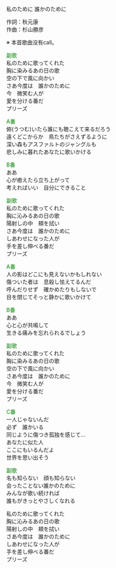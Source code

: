 私のために 誰かのために  
  
作詞：秋元康  
作曲：杉山勝彦  
  
※ 本首歌曲没有call。   
  
<font color=green>副歌</font>  
私のために歌ってくれた  
胸に染みるあの日の歌  
空の下で風に向かい  
さあ今度は　誰かのために  
今　微笑む人が  
愛を分ける番だ  
プリーズ  
  
<font color=green>A番</font>  
俯(うつむ)いたら誰にも聴こえて来るだろう  
遠くどこからか　鳥たちがさえずるように  
深い森もアスファルトのジャングルも  
悲しみに暮れたあなたに歌いかける  
  
<font color=green>B番</font>  
ああ  
心が癒えたら立ち上がって  
考えればいい　自分にできること  
  
<font color=green>副歌</font>  
私のために歌ってくれた  
胸に沁みるあの日の歌  
陽射しの中　頬を拭い  
さあ今度は　誰かのために  
しあわせになった人が  
手を差し伸べる番だ  
プリーズ  
  
<font color=green>A番</font>  
人の影はどこにも見えないかもしれない  
傷ついた者は　息殺し怯えてるんだ  
呼んだりせず　確かめたりもしないで  
目を閉じてそっと静かに歌いかけて  
  
<font color=green>B番</font>  
ああ  
心と心が共鳴して  
生きる痛みを忘れられるでしょう  
  
<font color=green>副歌</font>  
私のために歌ってくれた  
胸に染みるあの日の歌  
空の下で風に向かい  
さあ今度は　誰かのために  
今　微笑む人が  
愛を分ける番だ  
プリーズ  
  
<font color=green>C番</font>  
一人じゃないんだ  
必ず　誰かいる  
同じように傷つき孤独を感じて…  
あなたに似た人  
ここにもいるんだよ  
世界を思い出そう  
  
<font color=green>副歌</font>  
名も知らない　顔も知らない  
会ったことない誰かのために  
みんなが歌い続ければ  
誰もがきっとやさしくなれる  
  
私のために歌ってくれた  
胸に沁みるあの日の歌  
陽射しの中　頬を拭い  
さあ今度は　誰かのために  
しあわせになった人が  
手を差し伸べる番だ  
プリーズ  
